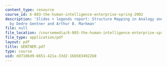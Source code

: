 ```yaml
---
content_type: resource
course_id: 6-803-the-human-intelligence-enterprise-spring-2002
description: 'Slides + legends report: Structure Mapping in Analogy and Similarity,
  by Dedre Gentner and Arthur B. Markman'
file: null
file_location: /coursemedia/6-803-the-human-intelligence-enterprise-spring-2002/dd7186d96651421a33d216b5834922b0_GENTNER.pdf
file_type: application/pdf
layout: pdf
title: GENTNER.pdf
type: course
uid: dd7186d9-6651-421a-33d2-16b5834922b0
---
```

